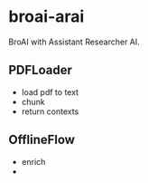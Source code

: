 # broai-arai
BroAI with Assistant Researcher AI.

## PDFLoader
- load pdf to text
- chunk
- return contexts

## OfflineFlow
- enrich
- 